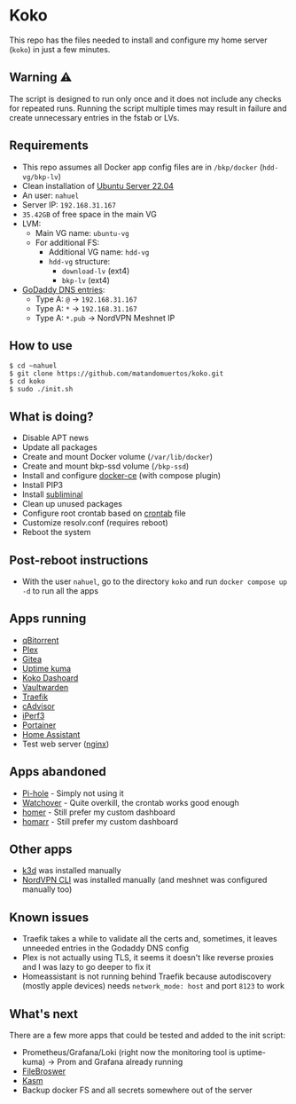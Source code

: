 # Koko
This repo has the files needed to install and configure my home server (`koko`) in just a few minutes.

## Warning :warning:
The script is designed to run only once and it does not include any checks for repeated runs. Running the script multiple times may result in failure and create unnecessary entries in the fstab or LVs.

## Requirements
- This repo assumes all Docker app config files are in `/bkp/docker` (`hdd-vg/bkp-lv`)
- Clean installation of [Ubuntu Server 22.04](https://ubuntu.com/download/server)
- An user: `nahuel`
- Server IP: `192.168.31.167`
- `35.42GB` of free space in the main VG
- LVM:
  - Main VG name: `ubuntu-vg`
  - For additional FS:
    - Additional VG name: `hdd-vg`
    - `hdd-vg` structure:
      - `download-lv` (ext4)
      - `bkp-lv` (ext4)
- [GoDaddy DNS entries](https://dcc.godaddy.com/control/):
  - Type A: `@` -> `192.168.31.167`
  - Type A: `*` -> `192.168.31.167`
  - Type A: `*.pub` -> NordVPN Meshnet IP

## How to use
```
$ cd ~nahuel
$ git clone https://github.com/matandomuertos/koko.git
$ cd koko
$ sudo ./init.sh
```

## What is doing?
- Disable APT news
- Update all packages
- Create and mount Docker volume (`/var/lib/docker`)
- Create and mount bkp-ssd volume (`/bkp-ssd`)
- Install and configure [docker-ce](https://docs.docker.com/engine/install/ubuntu/) (with compose plugin)
- Install PIP3
- Install [subliminal](https://github.com/Diaoul/subliminal)
- Clean up unused packages
- Configure root crontab based on [crontab](https://github.com/matandomuertos/koko/blob/main/crontab) file
- Customize resolv.conf (requires reboot)
- Reboot the system

## Post-reboot instructions
- With the user `nahuel`, go to the directory `koko` and run `docker compose up -d` to run all the apps

## Apps running
- [qBitorrent](https://hub.docker.com/r/linuxserver/qbittorrent)
- [Plex](https://hub.docker.com/r/linuxserver/plex)
- [Gitea](https://hub.docker.com/r/gitea/gitea)
- [Uptime kuma](https://hub.docker.com/r/louislam/uptime-kuma)
- [Koko Dashoard](https://github.com/matandomuertos/koko-dashboard)
- [Vaultwarden](https://github.com/dani-garcia/vaultwarden)
- [Traefik](https://github.com/traefik/traefik)
- [cAdvisor](https://github.com/google/cadvisor)
- [iPerf3](https://github.com/nerdalert/iperf3)
- [Portainer](https://github.com/portainer/portainer)
- [Home Assistant](https://github.com/home-assistant)
- Test web server ([nginx](https://hub.docker.com/r/nginxdemos/hello/))

## Apps abandoned
- [Pi-hole](https://github.com/pi-hole/docker-pi-hole) - Simply not using it
- [Watchover](https://github.com/containrrr/watchtower) - Quite overkill, the crontab works good enough
- [homer](https://github.com/bastienwirtz/homer) - Still prefer my custom dashboard
- [homarr](https://github.com/ajnart/homarr) - Still prefer my custom dashboard

## Other apps
- [k3d](https://k3d.io/) was installed manually
- [NordVPN CLI](https://support.nordvpn.com/Connectivity/Linux/1325531132/Installing-and-using-NordVPN-on-Debian-Ubuntu-Raspberry-Pi-Elementary-OS-and-Linux-Mint.htm) was installed manually (and meshnet was configured manually too) 

## Known issues
- Traefik takes a while to validate all the certs and, sometimes, it leaves unneeded entries in the Godaddy DNS config
- Plex is not actually using TLS, it seems it doesn't like reverse proxies and I was lazy to go deeper to fix it
- Homeassistant is not running behind Traefik because autodiscovery (mostly apple devices) needs `network_mode: host` and port `8123` to work

## What's next
There are a few more apps that could be tested and added to the init script:
- Prometheus/Grafana/Loki (right now the monitoring tool is uptime-kuma) -> Prom and Grafana already running
- [FileBroswer](https://github.com/filebrowser/filebrowser)
- [Kasm](https://www.kasmweb.com/docs/latest/index.html)
- Backup docker FS and all secrets somewhere out of the server

